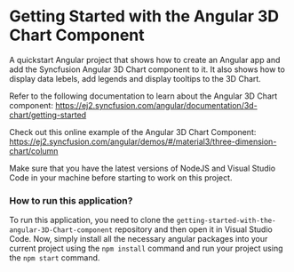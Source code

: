 # Getting Started with the Angular 3D Chart Component
A quickstart Angular project that shows how to create an Angular app and add the Syncfusion Angular 3D Chart component to it. It also shows how to display data lebels, add legends and display tooltips to the 3D Chart.
 
Refer to the following documentation to learn about the Angular 3D Chart component: 
https://ej2.syncfusion.com/angular/documentation/3d-chart/getting-started

Check out this online example of the Angular 3D Chart Component:
https://ej2.syncfusion.com/angular/demos/#/material3/three-dimension-chart/column

Make sure that you have the latest versions of NodeJS and Visual Studio Code in your machine before starting to work on this project.

### How to run this application?
To run this application, you need to clone the `getting-started-with-the-angular-3D-Chart-component` repository and then open it in Visual Studio Code. Now, simply install all the necessary angular packages into your current project using the `npm install` command and run your project using the `npm start` command.
